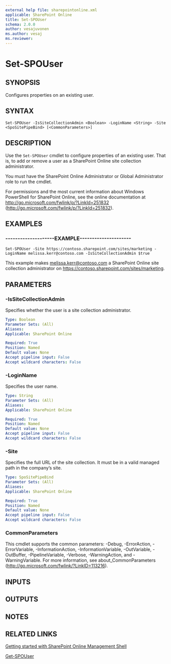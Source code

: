 ```yaml
---
external help file: sharepointonline.xml
applicable: SharePoint Online
title: Set-SPOUser
schema: 2.0.0
author: vesajuvonen
ms.author: vesaj
ms.reviewer:
---
```


# Set-SPOUser

## SYNOPSIS
Configures properties on an existing user.


## SYNTAX

```
Set-SPOUser -IsSiteCollectionAdmin <Boolean> -LoginName <String> -Site <SpoSitePipeBind> [<CommonParameters>]
```

## DESCRIPTION
Use the `Set-SPOUser` cmdlet to configure properties of an existing user.
That is, to add or remove a user as a SharePoint Online site collection administrator.

You must have the SharePoint Online Administrator or Global Administrator role to run the cmdlet.

For permissions and the most current information about Windows PowerShell for SharePoint Online, see the online documentation at http://go.microsoft.com/fwlink/p/?LinkId=251832 (http://go.microsoft.com/fwlink/p/?LinkId=251832).


## EXAMPLES

### --------------------EXAMPLE---------------------
```
Set-SPOUser -Site https://contoso.sharepoint.com/sites/marketing -LoginName melissa.kerr@contoso.com -IsSiteCollectionAdmin $true 
```
This example makes melissa.kerr@contoso.com a SharePoint Online site collection administrator on https://contoso.sharepoint.com/sites/marketing.


## PARAMETERS

### -IsSiteCollectionAdmin
Specifies whether the user is a site collection administrator.


```yaml
Type: Boolean
Parameter Sets: (All)
Aliases: 
Applicable: SharePoint Online

Required: True
Position: Named
Default value: None
Accept pipeline input: False
Accept wildcard characters: False
```

### -LoginName
Specifies the user name.


```yaml
Type: String
Parameter Sets: (All)
Aliases: 
Applicable: SharePoint Online

Required: True
Position: Named
Default value: None
Accept pipeline input: False
Accept wildcard characters: False
```

### -Site
Specifies the full URL of the site collection. It must be in a valid managed path in the company’s site.


```yaml
Type: SpoSitePipeBind
Parameter Sets: (All)
Aliases: 
Applicable: SharePoint Online

Required: True
Position: Named
Default value: None
Accept pipeline input: False
Accept wildcard characters: False
```

### CommonParameters
This cmdlet supports the common parameters: -Debug, -ErrorAction, -ErrorVariable, -InformationAction, -InformationVariable, -OutVariable, -OutBuffer, -PipelineVariable, -Verbose, -WarningAction, and -WarningVariable. For more information, see about_CommonParameters (http://go.microsoft.com/fwlink/?LinkID=113216).

## INPUTS

## OUTPUTS

## NOTES

## RELATED LINKS

[Getting started with SharePoint Online Management Shell](https://docs.microsoft.com/powershell/sharepoint/sharepoint-online/connect-sharepoint-online?view=sharepoint-ps)

[Get-SPOUser](Get-SPOUser.md)
